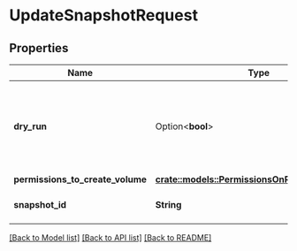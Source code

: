 # UpdateSnapshotRequest

## Properties

Name | Type | Description | Notes
------------ | ------------- | ------------- | -------------
**dry_run** | Option<**bool**> | If true, checks whether you have the required permissions to perform the action. | [optional]
**permissions_to_create_volume** | [**crate::models::PermissionsOnResourceCreation**](PermissionsOnResourceCreation.md) |  | 
**snapshot_id** | **String** | The ID of the snapshot. | 

[[Back to Model list]](../README.md#documentation-for-models) [[Back to API list]](../README.md#documentation-for-api-endpoints) [[Back to README]](../README.md)


